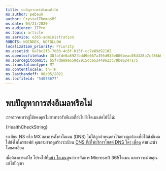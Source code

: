 ```yaml
---
title: พบปัญหาการส่งอีเมลหรือไม่
ms.author: pebaum
author: CrystalThomasMS
ms.date: 04/21/2020
ms.audience: ITPro
ms.topic: article
ms.service: o365-administration
ROBOTS: NOINDEX, NOFOLLOW
localization_priority: Priority
ms.assetid: 6a7bc2f3-7d03-4c6f-b15f-cc7e89d92102
ms.openlocfilehash: 38fafde0a892fbdd9e657a395d933e806beac08d328a7cf86b006e53975e7a52
ms.sourcegitcommit: b5f7da89a650d2915dc652449623c78be6247175
ms.translationtype: MT
ms.contentlocale: th-TH
ms.lasthandoff: 08/05/2021
ms.locfileid: "54078677"
---
```

# <a name="having-email-delivery-issues"></a>พบปัญหาการส่งอีเมลหรือไม่

เราตรวจพบว่าผู้ใช้ของคุณไม่สามารถรับอีเมลที่ส่งไปยังโดเมนต่อไปนี้ได้:
  
{HealthCheckString}
  
ระเบียน NS หรือ MX ของการตั้งค่าโดเมน (DNS) ไม่ได้ถูกกําหนดค่าไว้อย่างถูกต้องเพื่อให้ส่งอีเมลไปยังไมโครซอฟท์ คุณสามารถดูสร้างระเบียน [DNS ที่ผู้ให้บริการโฮสต์ DNS ใดๆ เพื่อดู](https://docs.microsoft.com/microsoft-365/admin/get-help-with-domains/create-dns-records-at-any-dns-hosting-provider) คําแนะนําโดยละเอียด 
  
เมื่อต้องการแก้ไข โปรดไปที่[หน้า โดเมน](https://admin.microsoft.com/adminportal/home#/Domains)ศูนย์การจัดการ Microsoft 365โดเมน และเราจะช่วยคุณแก้ไขปัญหา 


